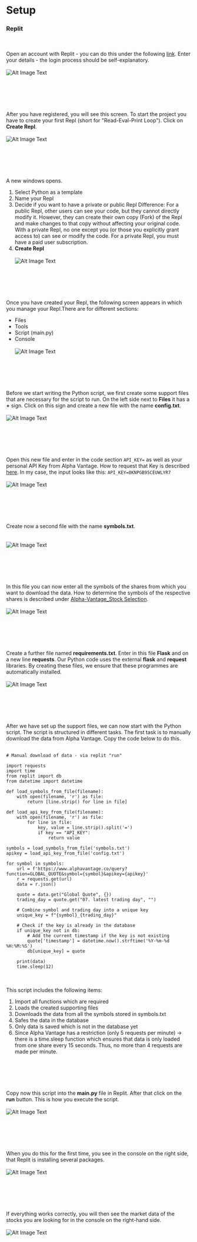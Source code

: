 # Setup


### Replit
<br><br>
Open an account with Replit - you can do this under the following [link](https://replit.com/login). Enter your details - the login process should be self-explanatory. 
<br><br>
![Alt Image Text](./Images/RP_Setup1.png "Setup1")

<br><br><br><br>

After you have registered, you will see this screen. To start the project you have to create your first Repl (short for "Read-Eval-Print Loop"). Click on **Create Repl**.
<br><br>
![Alt Image Text](./Images/RP_Setup2.png "Setup2")

<br><br><br><br>

A new windows opens. 
1. Select Python as a template
2. Name your Repl
3. Decide if you want to have a private or public Repl
   Difference:
   For a public Repl, other users can see your code, but they cannot directly modify it. However, they can create their own copy (Fork) of the Repl and make changes to that copy without affecting your original code.
   With a private Repl, no one except you (or those you explicitly grant access to) can see or modify the code. For a private Repl, you must have a paid user subscription.
4. **Create Repl**
<br><br>
![Alt Image Text](./Images/RP_Setup3.png "Setup3")

<br><br><br><br>

Once you have created your Repl, the following screen appears in which you manage your Repl.There are for different sections:
 * Files
 * Tools
 * Script (main.py)
 * Console
<br><br>
![Alt Image Text](./Images/RP_Setup4.png "Setup4")

<br><br><br><br>

Before we start writing the Python script, we first create some support files that are necessary for the script to run. On the left side next to **Files** it has a **+** sign. Click on this sign and create a new file with the name **config.txt**. 
<br><br>
![Alt Image Text](./Images/RP_Setup5.png "Setup5")

<br><br><br><br>

Open this new file and enter in the code section ```API_KEY=``` as well as your personal API Key from Alpha Vantage. How to request that Key is described [here](../00-Alpha_Vantage/Alpha-Vantage_General-Information.md). In my case, the input looks like this: ```API_KEY=0KNPGB95CEUWLYR7``` 
<br><br>
![Alt Image Text](./Images/RP_Setup6.png "Setup6")

<br><br><br><br>

Create now a second file with the name **symbols.txt**.  
<br><br>
![Alt Image Text](./Images/RP_Setup7.png "Setup7")

<br><br><br><br>

In this file you can now enter all the symbols of the shares from which you want to download the data. How to determine the symbols of the respective shares is described under [Alpha-Vantage_Stock Selection](../00-Alpha_Vantage/Alpha-Vantage_Stock-Selection.md).
<br><br>
![Alt Image Text](./Images/RP_Setup8.png "Setup8")

<br><br><br><br>

Create a further file named **requirements.txt**. Enter in this file **Flask** and on a new line **requests**. Our Python code uses the external **flask** and **request** libraries. By creating these files, we ensure that these programmes are automatically installed.
<br><br>
![Alt Image Text](./Images/RP_Setup9.png "Setup9")

<br><br><br><br>

After we have set up the support files, we can now start with the Python script. The script is structured in different tasks. The first task is to manually download the data from Alpha Vantage. Copy the code below to do this.
<br><br>
```
# Manual download of data - via replit "run"

import requests
import time
from replit import db
from datetime import datetime

def load_symbols_from_file(filename):
    with open(filename, 'r') as file:
        return [line.strip() for line in file]

def load_api_key_from_file(filename):
    with open(filename, 'r') as file:
        for line in file:
            key, value = line.strip().split('=')
            if key == "API_KEY":
                return value
              
symbols = load_symbols_from_file('symbols.txt')
apikey = load_api_key_from_file('config.txt')

for symbol in symbols:
    url = f'https://www.alphavantage.co/query?function=GLOBAL_QUOTE&symbol={symbol}&apikey={apikey}'
    r = requests.get(url)
    data = r.json()
    
    quote = data.get("Global Quote", {})
    trading_day = quote.get("07. latest trading day", "")
    
    # Combine symbol and trading day into a unique key
    unique_key = f"{symbol}_{trading_day}"
    
    # Check if the key is already in the database
    if unique_key not in db:
        # Add the current timestamp if the key is not existing
        quote['timestamp'] = datetime.now().strftime('%Y-%m-%d %H:%M:%S')
        db[unique_key] = quote

    print(data)
    time.sleep(12)
```
<br><br>
This script includes the following items:
1. Import all functions which are required
2. Loads the created supporting files
3. Downloads the data from all the symbols stored in symbols.txt
4. Safes the data in the database
5. Only data is saved which is not in the database yet
6. Since Alpha Vantage has a restriction (only 5 requests per minute) -> there is a time.sleep function which ensures that data is only loaded from one share every 15 seconds. Thus, no more than 4 requests are made per minute. 

<br><br><br><br>

Copy now this script into the **main.py** file in Replit. After that click on the **run** button. This is how you execute the script.
<br><br>
![Alt Image Text](./Images/RP_Setup101.png "Setup101")

<br><br><br><br>

When you do this for the first time, you see in the console on the right side, that Replit is installing several packages.
<br><br>
![Alt Image Text](./Images/RP_Setup10.png "Setup10")

<br><br><br><br>

If everything works correctly, you will then see the market data of the stocks you are looking for in the console on the right-hand side.
<br><br>
![Alt Image Text](./Images/RP_Setup11.png "Setup11")

<br><br><br><br>
